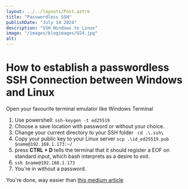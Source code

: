 ```yaml
---
layout: ../../layouts/Post.astro
title: "Passwordless SSH"
publishDate: "July 14 2024"
description: "SSH Windows to Linux"
image: "/images/blogimages/U24.jpg"
alt: 
---
```


# How to establish a passwordless SSH Connection between Windows and Linux

Open your favourite terminal emulator like Windows Terminal

1. Use powershell: ```ssh-keygen -t ed25519```
2. Choose a save location with password or without your choice.
3. Change your current directory to your SSH folder ``` cd .\.ssh\```
4. Copy your public key to your Linux server ```scp .\id_ed25519.pub $name@192.168.1.173:~/```
5. press **CTRL + D** tells the terminal that it should register a EOF on standard input, which bash interprets as a desire to exit.
6. ```ssh $name@192.168.1.173```
7. You're in without a password.


You're done, way easier than [this medium article](https://medium.com/@ramon.solodezaldivar/how-to-establish-a-passwordless-ssh-s-connection-between-windows-and-linux-c75a948513b2)